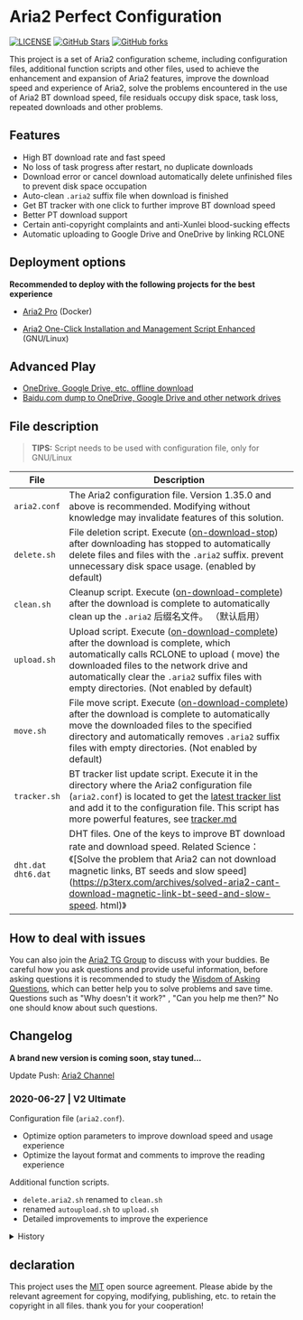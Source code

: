 # Aria2 Perfect Configuration

[![LICENSE](https://img.shields.io/github/license/mashape/apistatus.svg?style=flat-square&label=LICENSE)](https://github.com/P3TERX/aria2_perfect_config/blob/master/LICENSE)
[![GitHub Stars](https://img.shields.io/github/stars/P3TERX/aria2_perfect_config.svg?style=flat-square&label=Stars&logo=github)](https://github.com/P3TERX/aria2_perfect_config/stargazers)
[![GitHub forks](https://img.shields.io/github/forks/P3TERX/aria2_perfect_config.svg?style=flat-square&label=Forks&logo=github)](https://github.com/P3TERX/aria2_perfect_config/fork)

This project is a set of Aria2 configuration scheme, including configuration files, additional function scripts and other files, used to achieve the enhancement and expansion of Aria2 features, improve the download speed and experience of Aria2, solve the problems encountered in the use of Aria2 BT download speed, file residuals occupy disk space, task loss, repeated downloads and other problems.

## Features

* High BT download rate and fast speed
* No loss of task progress after restart, no duplicate downloads
* Download error or cancel download automatically delete unfinished files to prevent disk space occupation
* Auto-clean `.aria2` suffix file when download is finished
* Get BT tracker with one click to further improve BT download speed
* Better PT download support
* Certain anti-copyright complaints and anti-Xunlei blood-sucking effects
* Automatic uploading to Google Drive and OneDrive by linking RCLONE

## Deployment options

**Recommended to deploy with the following projects for the best experience**

- [Aria2 Pro](https://github.com/P3TERX/docker-aria2-pro) (Docker)

- [Aria2 One-Click Installation and Management Script Enhanced](https://github.com/P3TERX/aria2.sh) (GNU/Linux)

## Advanced Play

* [OneDrive, Google Drive, etc. offline download](https://p3terx.com/archives/offline-download-of-onedrive-gdrive.html)
* [Baidu.com dump to OneDrive, Google Drive and other network drives](https://p3terx.com/archives/baidunetdisk-transfer-to-onedrive-and-google-drive.html)

## File description

> **TIPS:** Script needs to be used with configuration file, only for GNU/Linux

| File | Description |
| ----------------------- | -------------------------------------------------------------------------------------------------------------------------------------------------------------------------------------------------------------------------------------------------------------------- |
| `aria2.conf` | The Aria2 configuration file. Version 1.35.0 and above is recommended. Modifying without knowledge may invalidate features of this solution.                                                                                                                                                                           |
| `delete.sh` | File deletion script. Execute ([on-download-stop](https://aria2.github.io/manual/en/html/aria2c.html#cmdoption-on-download-stop)) after downloading has stopped to automatically delete files and files with the `.aria2` suffix. prevent unnecessary disk space usage. (enabled by default)
| `clean.sh` | Cleanup script. Execute ([on-download-complete](https://aria2.github.io/manual/en/html/aria2c.html#cmdoption-on-download-complete)) after the download is complete to automatically clean up the `.aria2` 后缀名文件。 （默认启用） |
| `upload.sh` | Upload script. Execute ([on-download-complete](https://aria2.github.io/manual/en/html/aria2c.html#cmdoption-on-download-complete)) after the download is complete, which automatically calls RCLONE to upload ( move) the downloaded files to the network drive and automatically clear the `.aria2` suffix files with empty directories. (Not enabled by default) |
| `move.sh` | File move script. Execute ([on-download-complete](https://aria2.github.io/manual/en/html/aria2c.html#cmdoption-on-download-complete)) after the download is complete to automatically move the downloaded files to the specified directory and automatically removes `.aria2` suffix files with empty directories. (Not enabled by default) |
| `tracker.sh` | BT tracker list update script. Execute it in the directory where the Aria2 configuration file (`aria2.conf`) is located to get the [latest tracker list](https://raw.githubusercontent.com/XIU2/TrackersListCollection/master/all.txt) and add it to the configuration file. This script has more powerful features, see [tracker.md](./tracker.md) |
| `dht.dat`<br>`dht6.dat` | DHT files. One of the keys to improve BT download rate and download speed. Related Science：《[Solve the problem that Aria2 can not download magnetic links, BT seeds and slow speed](https://p3terx.com/archives/solved-aria2-cant-download-magnetic-link-bt-seed-and-slow-speed. html)》 |

## How to deal with issues

You can also join the [Aria2 TG Group](https://t.me/Aria2c) to discuss with your buddies. Be careful how you ask questions and provide useful information, before asking questions it is recommended to study the [Wisdom of Asking Questions](https://github.com/ryanhanwu/How-To-Ask-Questions-The-Smart-Way/blob/master/README-zh_CN.md), which can better help you to solve problems and save time. Questions such as "Why doesn't it work?" , "Can you help me then?" No one should know about such questions.

## Changelog

**A brand new version is coming soon, stay tuned...**

Update Push: [Aria2 Channel](https://t.me/Aria2_Channel)

### 2020-06-27 | V2 Ultimate

Configuration file (`aria2.conf`).
- Optimize option parameters to improve download speed and usage experience
- Optimize the layout format and comments to improve the reading experience

Additional function scripts.
- `delete.aria2.sh` renamed to `clean.sh`
- renamed `autoupload.sh` to `upload.sh`
- Detailed improvements to improve the experience

<details>
<summary>History</summary>

### 2020-06-08

Configuration file (`aria2.conf`).
- Turn off file preallocation by default (`file-allocation=none`) to maximize filesystem compatibility.
- Other detail improvements

Other.
- Update DHT files

### 2020-05-03

Configuration file (`aria2.conf`).
- Optimize some setting options with comment descriptions.
- Add unofficial enhancement options. Only available for projects built by [myfreeer/aria2-build-msys2](https://github.com/myfreeer/aria2-build-msys2) and [P3TERX/aria2-builder](https://github.com/P3TERX/ aria2-builder) built by the project.

### 2020-04-16

- Added file move script (`move.sh`) to move downloaded files to the specified directory. Similar to the auto-upload script, the directory structure can be preserved intact for BT multiple files.

### 2020-04-12

- Refactor the BT tracker list update script (`tracker.sh`) to add the ability to update the BT tracker via RPC, without restarting Aria2.

### 2020-03-11

Configuration file (`aria2.conf`).
- Added Logging settings. The default log level is `warn`, which only outputs warnings and errors, significantly reducing log generation and facilitating troubleshooting.

### 2020-02-18

> **TIPS:** This update refactors all additional function scripts. For those who use the [Aria2 one-click installation management script](https://github.com/P3TERX/aria2.sh), please uninstall and upgrade to the latest script deployment. For those who use the [Aria2 Pro](https://github.com/P3TERX/docker-aria2-pro) Docker image, please delete the configuration file directory and then pull the latest image for deployment.

RCLONE auto-upload script (`autoupload.sh`):
- The file filtering function has returned strongly, with more powerful functions for file size filtering and file type filtering.
- Added RCLONE advanced settings: custom configuration file path, configuration file decryption, number of parallel uploads and other functions.
- Enhanced upload failure retry mechanism.

other:
- Optimize the judgment logic of automatic deletion scripts (`delete.sh`, `delete.aria2.sh`).
- Removed outdated configuration items in configuration file (`aria2.conf`)
- Update DHT files

### 2020-02-05

Configuration file (`aria2.conf`):
- Update client masquerading settings
- Forced encryption is enabled by default (anti-copyright complaint, Thunder blood-sucking)

### 2020-01-22

Configuration file (`aria2.conf`):
- By default, IPv6-related functions are disabled to prevent abnormal DHT functions caused by not supporting IPv6.
- Update client camouflage settings to better support PT download in theory.
- Added BT encryption settings, which theoretically can prevent copyright complaints and Thunder blood-sucking.

### 2020-01-15

- Adjusted script comments and formatting.
- Optimize the `delete.sh` judgment logic to prevent files from being deleted due to incorrect usage (inconsistent paths).

### 2019-11-28

Configuration file (`aria2.conf`):

- Optimize configuration parameters

Other documents:

- Update DHT files

### 2019-11-25

Additional function script:

- Modify Trackers source ([XIU2/TrackersListCollection](https://github.com/XIU2/TrackersListCollection))

### 2019-10-23

Additional function script:

- Added BT tracker acquisition script

### 2019-10-21

Configuration file (`aria2.conf`):

- Optimize configuration parameters
- Solved the bug of repeated download of completed tasks after restarting
- ~~Added a bug where completed tasks disappear after restarting (fog~~

Additional function script:

- Fixed a bug in `autoupload.sh` that caused **upload failure retry function** misjudgment due to the remaining empty directory after Rlone upload
- Improve the path judgment logic of `delete.sh` and `delete.aria2.sh`, and add the function of deleting empty directories.

### 2019-10-10

Additional function script (`autoupload.sh`):

- Add upload failure retry function

### 2019-06-08

Additional function script (`autoupload.sh`):

* Optimized path judgment logic
* Fix the bug that the path cannot be determined when all files under the BT download folder are downloaded

### 2019-05-23

Additional function script (`autoupload.sh`):

* Remove upload size limit
* Optimized path judgment logic
* Adjust script trigger log

### 2019-02-13

Configuration file:

* Optimize configuration parameters

### 2019-01-31

Configuration file:

* Adjustment Notes

Other files:

* Update DHT (IPv4) files

### 2019-01-14

Additional function script:

* Fixed `autoupload.sh` uploading the entire `root` directory bug in some cases
* Optimize `autoupload.sh` to output upload file path in log

### 2019-01-09

Additional function script:

* Fix `autoupload.sh` bug where file upload location is incorrect in some cases
* Fix `delete.sh` bug not deleting files in some cases
* Other optimization adjustments
* ~~Add a bug where `autoupload.sh` uploads the entire `root` directory in some cases~~

### 2018-12-25

Configuration file:

* Adjusted to run `info.sh` when the download is paused, not enabled by default

Additional function script:

* Optimize the experience of using `autoupload.sh` to automatically upload scripts. When the script is triggered, a high-energy reminder will be output in the log to prevent Mengxin from being confused
* Added `info.sh` download task information display script
* Remove `test.sh` test script

### 2018-12-22

Configuration file:

* Adjust the expected download speed parameters

Additional function script:

* Fixed a bug with complications when downloading folders
* Optimize the judgment conditions when downloading folders

### 2018-12-11

Additional function script:

* Fix incomplete upload and other bugs when BT downloads multi-level directories

### 2018-12-07

* Add DHT (IPv4) file
* Adjust the configuration file
* Integrated into [Aria2 one-click installation management script](https://github.com/P3TERX/aria2.sh)

### 2018-11-10

* first submission

</details>

## declaration

This project uses the [MIT](https://github.com/P3TERX/aria2.conf/blob/master/LICENSE) open source agreement. Please abide by the relevant agreement for copying, modifying, publishing, etc. to retain the copyright in all files. thank you for your cooperation!
